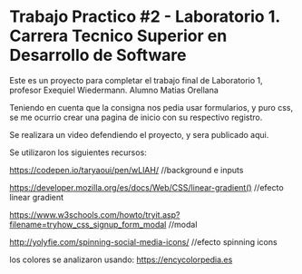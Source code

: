 # Trabajo Practico #2 - Laboratorio 1. Carrera Tecnico Superior en Desarrollo de Software



Este es un proyecto para completar el trabajo final de Laboratorio 1, profesor Exequiel Wiedermann. Alumno Matias Orellana

Teniendo en cuenta que la consigna nos pedia usar formularios, y puro css, se me ocurrio crear una pagina de inicio con su respectivo registro.

Se realizara un video defendiendo el proyecto, y sera publicado aqui.

Se utilizaron los siguientes recursos:

https://codepen.io/taryaoui/pen/wLlAH/         //background e inputs

https://developer.mozilla.org/es/docs/Web/CSS/linear-gradient() //efecto linear gradient

https://www.w3schools.com/howto/tryit.asp?filename=tryhow_css_signup_form_modal //modal

http://yolyfie.com/spinning-social-media-icons/    //efecto spinning icons

los colores se analizaron usando: https://encycolorpedia.es
